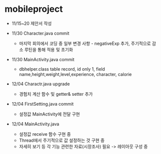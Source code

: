 # mobileproject

- 11/15~20 제안서 작성
- 11/30 Character.java commit
  - 마지막 회의에서 코딩 중 일부 변경 사항 - negativeExp 추가, 주기적으로 감소 루틴을 통해 적용 및 초기화
- 11/30 MainActivity.java commit
  - dbhelper.class table record, id only 1, field name,height,weight,level,experience, character, calorie
  
- 12/04 Charactr.java upgrade
  - 경험치 계산 함수 및 getter& setter 추가  
- 12/04 FirstSetting.java commit
  - 설정값 MainActivity에 전달 구현
- 12/04 MainActivity.java
  - 설정값 receive 함수 구현 중
  - Thread에서 주기적으로 값 설정하는 것 구현 중
  - 자세히 보기 등 각 기능 관련한 자료(시장조사) 필요 -> 레이아웃 구성 중
  

